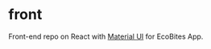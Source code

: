 # front

Front-end repo on React with [Material UI](https://mui.com/material-ui/) for EcoBites App.

